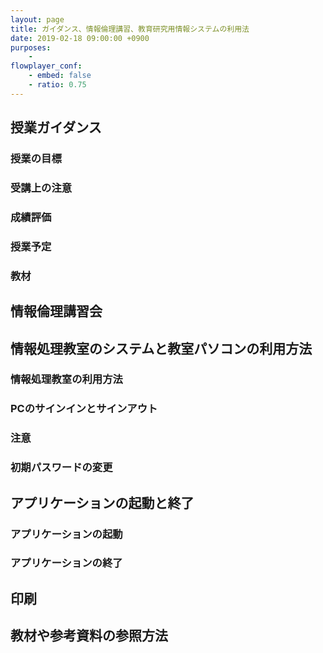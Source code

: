 ```yaml
---
layout: page
title: ガイダンス、情報倫理講習、教育研究用情報システムの利用法
date: 2019-02-18 09:00:00 +0900
purposes:
    - 
flowplayer_conf:
    - embed: false
    - ratio: 0.75
---
```



授業ガイダンス
--------------------

### 授業の目標

### 受講上の注意

### 成績評価

### 授業予定

### 教材

情報倫理講習会
--------------------

情報処理教室のシステムと教室パソコンの利用方法
--------------------

### 情報処理教室の利用方法

### PCのサインインとサインアウト

### 注意

### 初期パスワードの変更

アプリケーションの起動と終了
--------------------

### アプリケーションの起動

### アプリケーションの終了

印刷
--------------------

教材や参考資料の参照方法
--------------------